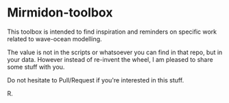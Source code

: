 Mirmidon-toolbox
================

This toolbox is intended to find inspiration and reminders on specific work related to wave-ocean modelling. 

The value is not in the scripts or whatsoever you can find in that repo, but in your data. However instead of re-invent the wheel, I am pleased to share some stuff with you.

Do not hesitate to Pull/Request if you're interested in this stuff.

R.